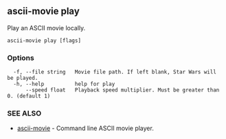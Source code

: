 ## ascii-movie play

Play an ASCII movie locally.

```
ascii-movie play [flags]
```

### Options

```
  -f, --file string   Movie file path. If left blank, Star Wars will be played.
  -h, --help          help for play
      --speed float   Playback speed multiplier. Must be greater than 0. (default 1)
```

### SEE ALSO

* [ascii-movie](ascii-movie.md)	 - Command line ASCII movie player.

